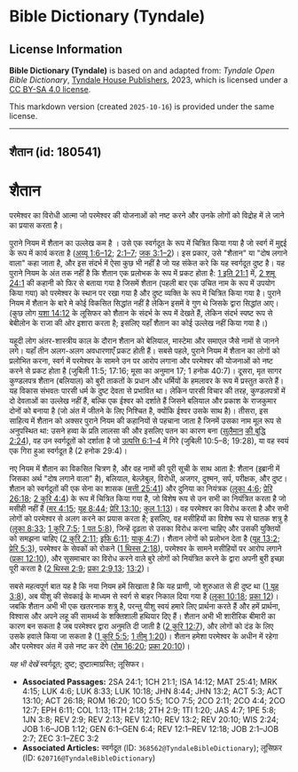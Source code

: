 # Bible Dictionary (Tyndale)

## License Information

**Bible Dictionary (Tyndale)** is based on and adapted from: _Tyndale Open Bible Dictionary_, [Tyndale House Publishers](https://tyndaleopenresources.com/), 2023, which is licensed under a [CC BY-SA 4.0 license](https://creativecommons.org/licenses/by-sa/4.0/legalcode.en).

This markdown version (created `2025-10-16`) is provided under the same license.



--------------------------------

## शैतान (id: 180541)

शैतान
=====

परमेश्वर का विरोधी आत्मा जो परमेश्वर की योजनाओं को नष्ट करने और उनके लोगों को विद्रोह में ले जाने का प्रयास करता है।

पुराने नियम में शैतान का उल्लेख कम है । उसे एक स्वर्गदूत के रूप में चित्रित किया गया है जो स्वर्ग में मुद्दई के रूप में कार्य करता है ([अय्यू 1:6–12](https://ref.ly/Job1:6-Job1:12); [2:1–7](https://ref.ly/Job2:1-Job2:7); [जक 3:1–2](https://ref.ly/Zech3:1-Zech3:2))। इस प्रकार, उसे "शैतान" या "दोष लगाने वाला" कहा जाता है, और इस संदर्भ में ऐसा कुछ भी नहीं है जो यह संकेत करे कि यह स्वर्गदूत दुष्ट है। यह पुराने नियम के अंत तक नहीं है कि शैतान एक प्रलोभक के रूप में प्रकट होता है: [1 इति 21:1](https://ref.ly/1Chr21:1) में, [2 शमू 24:1](https://ref.ly/2Sam24:1) की कहानी को फिर से बताया गया है जिसमें शैतान (पहली बार एक उचित नाम के रूप में उपयोग किया गया) को परमेश्वर के स्थान पर रखा गया है और दुष्ट व्यक्ति के रूप में चित्रित किया गया है। पुराने नियम में शैतान के बारे मे कोई विकसित सिद्धांत नहीं है लेकिन इसमें वे गुण थे जिसके द्वारा सिद्धांत आए। (कुछ लोग [यशा 14:12](https://ref.ly/Isa14:12) के लूसिफर को शैतान के संदर्भ के रूप में देखते हैं, लेकिन संदर्भ स्पष्ट रूप से बेबीलोन के राजा की ओर इशारा करता है; इसलिए यहाँ शैतान का कोई उल्लेख नहीं किया गया है।)

यहूदी लोग अंतर\-शास्त्रीय काल के दौरान शैतान को बेलियाल, मास्टेमा और समाएल जैसे नामों से जानने लगे। यहाँ तीन अलग\-अलग अवधारणाएँ प्रकट होती हैं। सबसे पहले, पुराने नियम में शैतान का लोगों को प्रलोभित करना, स्वर्ग में परमेश्वर के सामने उन पर आरोप लगाना और परमेश्वर की योजनाओं को नष्ट करने से प्रकट होता है (जुबिली 11:5; 17:16; मूसा का अनुमान 17; 1 हनोक 40:7\)। दूसरा, मृत सागर कुण्डलपत्र शैतान (बलियाल) को बुरी ताकतों के प्रधान और धर्मियों के हमलावर के रूप में प्रस्तुत करते हैं। यह विकास संभवतः पारसी धर्म के दुष्ट देवता से प्रभावित था। लेकिन पारसी विचार की तरह, कुण्डलपत्रों में दो देवताओं का उल्लेख नहीं हैं, बल्कि एक ईश्वर को दर्शाते हैं जिसने बलियाल और प्रकाश के राजकुमार दोनों को बनाया है (जो अंत में जीतने के लिए निश्चित है, क्योंकि ईश्वर उसके साथ है)। तीसरा, इस साहित्य में शैतान को अक्सर पुराने नियम की कहानियों से पहचाना जाता है जिनमें उसका नाम मूल रूप से अनुपस्थित था: उसने हव्वा के प्रति लालसा की और इसलिए पतन का कारण बना ([सुलैमान](https://ref.ly/Wis2:24) [की बुद्धि 2:24](https://ref.ly/Wis2:24)), वह उन स्वर्गदूतों को दर्शाता है जो [उत्पत्ति 6:1–4](https://ref.ly/Gen6:1-Gen6:4)  में गिरे (जुबिली 10:5–8; 19:28\), या वह स्वयं एक गिरा हुआ स्वर्गदूत है (2 हनोक 29:4\)।

नए नियम में शैतान का विकसित चित्रण है, और वह नामों की पूरी सूची के साथ आता है: शैतान (इब्रानी में जिसका अर्थ "दोष लगाने वाला" है), बलियाल, बेल्ज़ेबुल, विरोधी, अजगर, दुश्मन, सर्प, परीक्षक, और दुष्ट। शैतान को स्वर्गदूतों की एक सेना का शासक ([मत्ती 25:41](https://ref.ly/Matt25:41)) और दुनिया का नियंत्रक ([लूका 4:6](https://ref.ly/Luke4:6); [प्रेरि 26:18](https://ref.ly/Acts26:18); [2 कुरि 4:4](https://ref.ly/2Cor4:4)) के रूप में चित्रित किया गया है, जो विशेष रूप से उन सभी का नियंत्रित करता है जो मसीही नहीं हैं ([मर 4:15](https://ref.ly/Mark4:15); [यूह 8:44](https://ref.ly/John8:44); [प्रेरि 13:10](https://ref.ly/Acts13:10); [कुल 1:13](https://ref.ly/Col1:13))। वह परमेश्वर का विरोध करता है और सभी लोगों को परमेश्वर से अलग करने का प्रयास करता है; इसलिए, वह मसीहियों का विशेष रूप से घातक शत्रु है ([लूका 8:33](https://ref.ly/Luke8:33); [1 कुरि 7:5](https://ref.ly/1Cor7:5); [1 पत 5:8](https://ref.ly/1Pet5:8)), जिन्हें दृढ़ता से उसका विरोध करना चाहिए और उसकी युक्तियों को समझना चाहिए ([2 कुरि 2:11](https://ref.ly/2Cor2:11); [इफि 6:11](https://ref.ly/Eph6:11); [याकू 4:7](https://ref.ly/Jas4:7))। शैतान लोगों को प्रलोभन देता है ([यूह 13:2](https://ref.ly/John13:2); [प्रेरि 5:3](https://ref.ly/Acts5:3)), परमेश्वर के सेवकों को रोकने ([1 थिस्स 2:18](https://ref.ly/1Thess2:18)), परमेश्वर के सामने मसीहियों पर आरोप लगाने ([प्रका 12:10](https://ref.ly/Rev12:10)), और सुसमाचार का विरोध करने वाले बुरे लोगों को नियंत्रित करने के द्वारा अपनी बुरी इच्छा पूरी करता है ([2 थिस्स 2:9](https://ref.ly/2Thess2:9); [प्रका 2:9,](https://ref.ly/Rev2:9)[13](https://ref.ly/Rev2:9,Rev2:13); [13:2](https://ref.ly/Rev13:2))।

सबसे महत्वपूर्ण बात यह है कि नया नियम हमें सिखाता है कि यह प्राणी, जो शुरुआत से ही दुष्ट था ([1 यूह 3:8](https://ref.ly/1John3:8)), अब यीशु की सेवकाई के माध्यम से स्वर्ग से बाहर निकाल दिया गया है ([लूका 10:18](https://ref.ly/Luke10:18); [प्रका 12](https://ref.ly/Rev12:1-Rev12:18))। जबकि शैतान अभी भी एक खतरनाक शत्रु है, परन्तु यीशु स्वयं हमारे लिए प्रार्थना करते हैं और हमें प्रार्थना, विश्वास और अपने लहू की सामर्थ्य के शक्तिशाली हथियार दिए हैं। शैतान अभी भी शारीरिक बीमारी का कारण बन सकता है जब परमेश्वर द्वारा अनुमति दी जाती है ([2 कुरि 12:7](https://ref.ly/2Cor12:7)), और लोगों को दंड के लिए उसके हवाले किया जा सकता है ([1 कुरि 5:5](https://ref.ly/1Cor5:5); [1 तीमु 1:20](https://ref.ly/1Tim1:20))। शैतान हमेशा परमेश्वर के अधीन में रहेगा और परमेश्वर अंत में उसे नष्ट कर देंगे ([रोम 16:20](https://ref.ly/Rom16:20); [प्रका 20:10](https://ref.ly/Rev20:10))।

*यह भी देखें* स्वर्गदूत; दुष्ट; दुष्टात्माग्रस्ति; लूसिफर।

* **Associated Passages:** 2SA 24:1; 1CH 21:1; ISA 14:12; MAT 25:41; MRK 4:15; LUK 4:6; LUK 8:33; LUK 10:18; JHN 8:44; JHN 13:2; ACT 5:3; ACT 13:10; ACT 26:18; ROM 16:20; 1CO 5:5; 1CO 7:5; 2CO 2:11; 2CO 4:4; 2CO 12:7; EPH 6:11; COL 1:13; 1TH 2:18; 2TH 2:9; 1TI 1:20; JAS 4:7; 1PE 5:8; 1JN 3:8; REV 2:9; REV 2:13; REV 12:10; REV 13:2; REV 20:10; WIS 2:24; JOB 1:6–JOB 1:12; GEN 6:1–GEN 6:4; REV 12:1–REV 12:18; JOB 2:1–JOB 2:7; ZEC 3:1–ZEC 3:2
* **Associated Articles:** स्वर्गदूत (ID: `368562@TyndaleBibleDictionary`); लूसिफ़र (ID: `620716@TyndaleBibleDictionary`)

